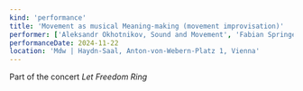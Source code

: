 ```yaml
---
kind: 'performance'
title: 'Movement as musical Meaning-making (movement improvisation)'
performer: ['Aleksandr Okhotnikov, Sound and Movement', 'Fabian Springer, Sound and Movement', 'Hannes Taljaard, Sound and Movement', 'Hongshan Bi, Sound and Movement', 'Jinqian You, Sound and Movement', 'Kim Müller, Sound and Movement', 'Patricia Lautenschläger, Sound and Movement', 'Vera Djemelinskaia, Sound and Movement']
performanceDate: 2024-11-22
location: 'Mdw | Haydn-Saal, Anton-von-Webern-Platz 1, Vienna'
---
```

Part of the concert *Let Freedom Ring*